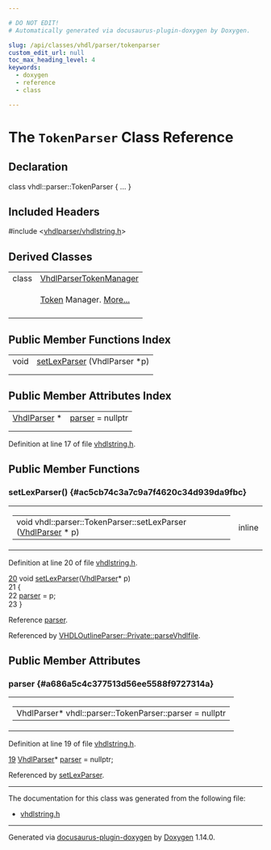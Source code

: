 ```yaml
---

# DO NOT EDIT!
# Automatically generated via docusaurus-plugin-doxygen by Doxygen.

slug: /api/classes/vhdl/parser/tokenparser
custom_edit_url: null
toc_max_heading_level: 4
keywords:
  - doxygen
  - reference
  - class

---
```


<div class="doxyPage">

# The `TokenParser` Class Reference



## Declaration

<div class="doxyDeclaration">
class vhdl::parser::TokenParser { ... }
</div>

## Included Headers

<div class="doxyIncludesList">#include &lt;<a href="/web-doxygen/docs/api/files/vhdlparser/vhdlstring-h">vhdlparser/vhdlstring.h</a>&gt;
</div>

## Derived Classes

<table class="doxyMembersIndex">

<tr class="doxyMemberIndexItem">
<td class="doxyMemberIndexItemType" align="left" valign="top">class</td>
<td class="doxyMemberIndexItemName" align="left" valign="top"><a href="/web-doxygen/docs/api/classes/vhdl/parser/vhdlparsertokenmanager">VhdlParserTokenManager</a></td>
</tr>
<tr class="doxyMemberIndexDescription">
<td class="doxyMemberIndexDescriptionLeft"></td>
<td class="doxyMemberIndexDescriptionRight">
<p><a href="/web-doxygen/docs/api/classes/vhdl/parser/token">Token</a> Manager. <a href="/web-doxygen/docs/api/classes/vhdl/parser/vhdlparsertokenmanager/#details">More...</a></p>
</td>
</tr>
<tr class="doxyMemberIndexSeparator">
<td class="doxyMemberIndexSeparator" colspan="2"></td>
</tr>

</table>

## Public Member Functions Index

<table class="doxyMembersIndex">

<tr class="doxyMemberIndexItem">
<td class="doxyMemberIndexItemType" align="left" valign="top">void</td>
<td class="doxyMemberIndexItemName" align="left" valign="top"><a href="#ac5cb74c3a7c9a7f4620c34d939da9fbc">setLexParser</a> (VhdlParser *p)</td>
</tr>
<tr class="doxyMemberIndexDescription">
<td class="doxyMemberIndexDescriptionLeft"></td>
<td class="doxyMemberIndexDescriptionRight">
</td>
</tr>
<tr class="doxyMemberIndexSeparator">
<td class="doxyMemberIndexSeparator" colspan="2"></td>
</tr>

</table>

## Public Member Attributes Index

<table class="doxyMembersIndex">

<tr class="doxyMemberIndexItem">
<td class="doxyMemberIndexItemType" align="left" valign="top"><a href="/web-doxygen/docs/api/classes/vhdl/parser/vhdlparser">VhdlParser</a> *</td>
<td class="doxyMemberIndexItemName" align="left" valign="top"><a href="#a686a5c4c377513d56ee5588f9727314a">parser</a> = nullptr</td>
</tr>
<tr class="doxyMemberIndexDescription">
<td class="doxyMemberIndexDescriptionLeft"></td>
<td class="doxyMemberIndexDescriptionRight">
</td>
</tr>
<tr class="doxyMemberIndexSeparator">
<td class="doxyMemberIndexSeparator" colspan="2"></td>
</tr>

</table>


<p>Definition at line 17 of file <a href="/web-doxygen/docs/api/files/vhdlparser/vhdlstring-h">vhdlstring.h</a>.</p>


<div class="doxySectionDef">

## Public Member Functions

### setLexParser() {#ac5cb74c3a7c9a7f4620c34d939da9fbc}

<div class="doxyMemberItem">
<div class="doxyMemberProto">
<table class="doxyMemberLabels">
<tr class="doxyMemberLabels">
<td class="doxyMemberLabelsLeft">
<table class="doxyMemberName">
<tr>
<td class="doxyMemberName">void vhdl::parser::TokenParser::setLexParser (<a href="/web-doxygen/docs/api/classes/vhdl/parser/vhdlparser">VhdlParser</a> * p)</td>
</tr>
</table>
</td>
<td class="doxyMemberLabelsRight">
<span class="doxyMemberLabels">
<span class="doxyMemberLabel inline">inline</span>
</span>
</td>
</tr>
</table>
</div>
<div class="doxyMemberDoc">



<p>Definition at line 20 of file <a href="/web-doxygen/docs/api/files/vhdlparser/vhdlstring-h">vhdlstring.h</a>.</p>


<div class="doxyProgramListing">

<div class="doxyCodeLine"><span class="doxyLineNumber"><a href="#ac5cb74c3a7c9a7f4620c34d939da9fbc">20</a></span><span class="doxyLineContent"><span class="doxyHighlight">      </span><span class="doxyHighlightKeywordType">void</span><span class="doxyHighlight">   <a href="#ac5cb74c3a7c9a7f4620c34d939da9fbc">setLexParser</a>(<a href="/web-doxygen/docs/api/classes/vhdl/parser/vhdlparser">VhdlParser</a>* p)</span></span></div>
<div class="doxyCodeLine"><span class="doxyLineNumber">21</span><span class="doxyLineContent"><span class="doxyHighlight">      {</span></span></div>
<div class="doxyCodeLine"><span class="doxyLineNumber">22</span><span class="doxyLineContent"><span class="doxyHighlight">        <a href="#a686a5c4c377513d56ee5588f9727314a">parser</a> = p;</span></span></div>
<div class="doxyCodeLine"><span class="doxyLineNumber">23</span><span class="doxyLineContent"><span class="doxyHighlight">      }</span></span></div>

</div>


<p>Reference <a href="#a686a5c4c377513d56ee5588f9727314a">parser</a>.</p>


<p>Referenced by <a href="/web-doxygen/docs/api/structs/vhdloutlineparser/private/#a09e1a5b366fadb1761f46049e67df6c5">VHDLOutlineParser::Private::parseVhdlfile</a>.</p>

</div>
</div>

</div>

<div class="doxySectionDef">

## Public Member Attributes

### parser {#a686a5c4c377513d56ee5588f9727314a}

<div class="doxyMemberItem">
<div class="doxyMemberProto">
<table class="doxyMemberLabels">
<tr class="doxyMemberLabels">
<td class="doxyMemberLabelsLeft">
<table class="doxyMemberName">
<tr>
<td class="doxyMemberName">VhdlParser* vhdl::parser::TokenParser::parser = nullptr</td>
</tr>
</table>
</td>
</tr>
</table>
</div>
<div class="doxyMemberDoc">



<p>Definition at line 19 of file <a href="/web-doxygen/docs/api/files/vhdlparser/vhdlstring-h">vhdlstring.h</a>.</p>


<div class="doxyProgramListing">

<div class="doxyCodeLine"><span class="doxyLineNumber"><a href="#a686a5c4c377513d56ee5588f9727314a">19</a></span><span class="doxyLineContent"><span class="doxyHighlight">      <a href="/web-doxygen/docs/api/classes/vhdl/parser/vhdlparser">VhdlParser</a>* <a href="#a686a5c4c377513d56ee5588f9727314a">parser</a> = </span><span class="doxyHighlightKeyword">nullptr</span><span class="doxyHighlight">;</span></span></div>

</div>


<p>Referenced by <a href="#ac5cb74c3a7c9a7f4620c34d939da9fbc">setLexParser</a>.</p>

</div>
</div>

</div>

<hr/>

The documentation for this class was generated from the following file:

<ul>
<li><a href="/web-doxygen/docs/api/files/vhdlparser/vhdlstring-h">vhdlstring.h</a></li>
</ul>

<hr/>

<p class="doxyGeneratedBy">Generated via <a href="https://github.com/xpack/docusaurus-plugin-doxygen">docusaurus-plugin-doxygen</a> by <a href="https://www.doxygen.nl">Doxygen</a> 1.14.0.</p>

</div>
